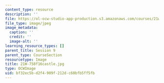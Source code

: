 ```yaml
---
content_type: resource
description: ''
file: https://ol-ocw-studio-app-production.s3.amazonaws.com/courses/21w-758-genre-fiction-workshop-fantasy-fall-2016/bf32ec5bd2f4909f212dc60bfb5ff5fb_21W-758f16castle.jpg
file_type: image/jpeg
image_metadata:
  caption: ''
  credit: ''
  image-alt: ''
learning_resource_types: []
parent_title: Session 9
parent_type: CourseSection
resourcetype: Image
title: 21W-758f16castle.jpg
type: OCWImage
uid: bf32ec5b-d2f4-909f-212d-c60bfb5ff5fb
---
```

